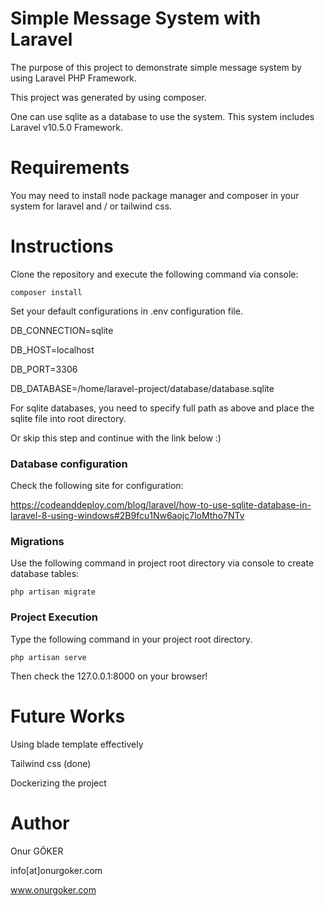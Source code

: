 # Simple Message System with Laravel

The purpose of this project to demonstrate simple message system by using Laravel PHP Framework.

This project was generated by using composer.

One can use sqlite as a database to use the system.
This system includes Laravel v10.5.0 Framework.

# Requirements
You may need to install node package manager and composer in your system for laravel and / or tailwind css.

# Instructions
Clone the repository and execute the following command via console:

``````
composer install
``````

Set your default configurations in .env configuration file.

DB_CONNECTION=sqlite 

DB_HOST=localhost 

DB_PORT=3306 

DB_DATABASE=/home/laravel-project/database/database.sqlite 

For sqlite databases, you need to specify full path as above and place the sqlite file into root directory. 

Or skip this step and continue with the link below :)

### Database configuration
Check the following site for configuration: 

https://codeanddeploy.com/blog/laravel/how-to-use-sqlite-database-in-laravel-8-using-windows#2B9fcu1Nw6aojc7loMtho7NTv

### Migrations
Use the following command in project root directory via console to create database tables:

``````
php artisan migrate
``````

### Project Execution
Type the following command in your project root directory.

``````
php artisan serve
``````

Then check the 127.0.0.1:8000 on your browser!

# Future Works
Using blade template effectively

Tailwind css (done)

Dockerizing the project

# Author
Onur GÖKER

info[at]onurgoker.com

www.onurgoker.com
